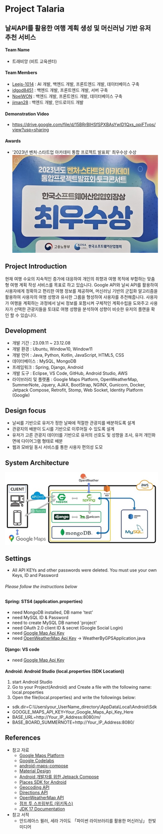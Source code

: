 # Project Talaria

## 날씨API를 활용한 여행 계획 생성 및 머신러닝 기반 유저 추천 서비스
#### Team Name
- 트래비앙 (비트 교육센터)
#### Team Members
- [Leejs-1014](https://github.com/Leejs-1014) : AI 개발, 백엔드 개발, 프론트엔드 개발, 데이터베이스 구축
- [idgod8451](https://github.com/idgod8451) : 백엔드 개발, 프론트엔드 개발, 서버 구축
- [NoelWON](https://github.com/NoelWON) : 백엔드 개발, 프론트엔드 개발, 데이터베이스 구축
- [jiman28](https://github.com/jiman28) : 백엔드 개발, 안드로이드 개발
#### Demonstration Video
- https://drive.google.com/file/d/15BRrBIHSfSPXBAsYwlD1Qxs_opiFTvps/view?usp=sharing
#### Awards
- '2023년 벤처·스타트업 아카데미 통합 프로젝트 발표회' 최우수상 수상
![project_result](./z_imgs/project_result.jpg)
  
## Project Introduction
현재 여행 수요의 지속적인 증가에 대응하여 개인의 취향과 여행 목적에 부합하는 맞춤형 여행 계획 작성 서비스를 목표로 하고 있습니다. Google API와 날씨 API를 활용하여 사용자에게 정확하고 편리한 여행 정보를 제공하며, 머신러닝 기반의 군집화 알고리즘을 활용하여 사용자의 여행 성향과 유사한 그룹을 형성하여 사용자를 추천해줍니다.
사용자가 여행을 계획하는 과정에서 날씨 정보를 포함시켜 구체적인 계획수립을 도와주고 사용자가 선택한 관광지들을 토대로 여행 성향을 분석하여 성향이 비슷한 유저의 플랜을 확인 할 수 있습니다.  
  
  
## Development
- 개발 기간 : 23.09.11 ~ 23.12.08
- 개발 환경 : Ubuntu, Window10, Window11
- 개발 언어 : Java, Python, Kotlin, JavaScript, HTML5, CSS
- 데이터베이스 : MySQL, MongoDB
- 프레임워크 : Spring, Django, Android
- 개발 도구 : Eclipse, VS Code, GitHub, Android Studio, AWS
- 라이브러리 및 플랫폼 : Google Maps Platform, OpenWeatherMap, SummerNote, Jquery, AJAX, BootStrap, NGINX, Gunicorn, Docker, Jetpack Compose, Retrofit, Stomp, Web Socket, Identity Platform (Google)

  
## Design focus
- 날씨를 기반으로 유저가 정한 날짜에 적절한 관광지를 배분하도록 설계
- 관광지의 배분이 도시를 기반으로 이루어질 수 있도록 설계
- 유저가 고른 관광지 데이터를 기반으로 유저의 선호도 및 성향을 조사, 유저 개인화면에 다이어그램 형태로 배분
- 웹과 모바일 동시 서비스를 통한 사용자 편의성 도모

  
## System Architecture
![system_architecture](./z_imgs/system_architecture.jpg)

  
## Settings
- All API KEYs and other passwords were deleted. You must use your own Keys, ID and Password

###### Please follow the instructions below

#### Spring: STS4 (application.properties)
- need MongoDB installed, DB name 'test'
- need MySQL ID & Password
- need to create MySQL DB named 'project'
- need OAuth 2.0 client ID & secret (Google Social Login)
- need [Google Map Api Key](https://mapsplatform.google.com/)
- need [OpenWeatherMap Api Key](https://openweathermap.org/api) -> WeatherByGPSApplication.java

#### Django: VS code
- need [Google Map Api Key](https://mapsplatform.google.com/)

#### Android: Android Studio (local.properties (SDK Location))
1. start Android Studio
2. Go to your Project(Android) and Create a file with the following name: local.properties
3. Open the file(local.properties) and write the followings below:
  + sdk.dir=C\:\\Users\\your_UserName_directory\\AppData\\Local\\Android\\Sdk
  + GOOGLE_MAPS_API_KEY=Your_Google_Maps_Api_Key_Here
  + BASE_URL=http://Your_IP_Address:8080/m/
  + BASE_BOARD_SUMMERNOTE=http://Your_IP_Address:8080/

  
## References
- 참고 자료
  + [Google Maps Platform](https://mapsplatform.google.com/)
  + [Google Codelabs](https://codelabs.developers.google.com/)
  + [android-maps-compose](https://googlemaps.github.io/android-maps-compose/index.html)
  + [Material Design](https://m3.material.io/)
  + [Android 개발자를 위한 Jetpack Compose](https://developer.android.com/courses/jetpack-compose/course?hl=ko)
  + [Places SDK for Android](https://developers.google.com/maps/documentation/places/android-sdk/overview?hl=ko)
  + [Geocoding API](https://developers.google.com/maps/documentation/geocoding/overview?hl=ko)
  + [Directions API](https://developers.google.com/maps/documentation/directions/overview?hl=ko)
  + [OpenWeatherMap API](https://openweathermap.org/)
  + [점프 투 스프링부트 (위키독스)](https://wikidocs.net/book/7601)
  + [JDK 17 Documentation](https://docs.oracle.com/en/java/javase/17/docs/api/index.html)
- 참고 서적
  + 안드레아스 뮐러, 세라 가이도 「파이썬 라이브러리를 활용한 머신러닝」 한빛 미디어
